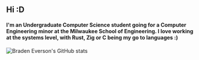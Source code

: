 ## Hi :D
#### I'm an Undergraduate Computer Science student going for a Computer Engineering minor at the Milwaukee School of Engineering. I love working at the systems level, with Rust, Zig or C being my go to languages :)

![Braden Everson's GitHub stats](https://github-readme-stats.vercel.app/api?username=BradenEverson&theme=monokai)
